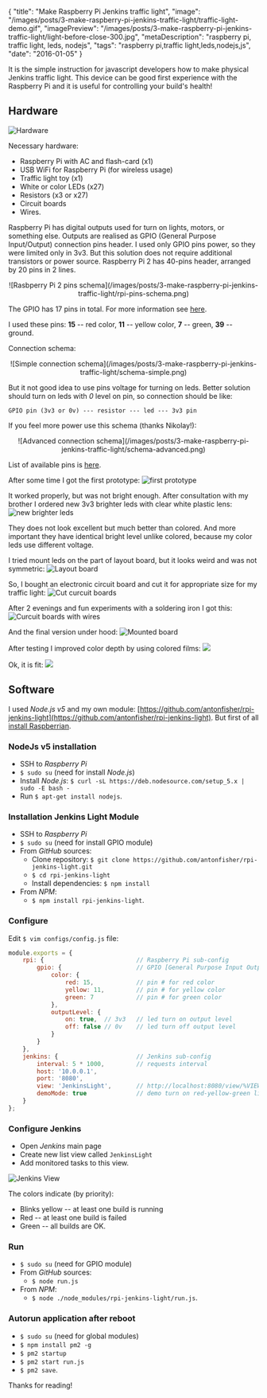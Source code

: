 {
    "title": "Make Raspberry Pi Jenkins traffic light",
    "image": "/images/posts/3-make-raspberry-pi-jenkins-traffic-light/traffic-light-demo.gif",
    "imagePreview": "/images/posts/3-make-raspberry-pi-jenkins-traffic-light/light-before-close-300.jpg",
    "metaDescription": "raspberry pi, traffic light, leds, nodejs",
    "tags": "raspberry pi,traffic light,leds,nodejs,js",
    "date": "2016-01-05"
}

<!-- preview -->

It is the simple instruction for javascript developers how to make physical Jenkins traffic light.
This device can be good first experience with the Raspberry Pi and it is useful for controlling your build's health!

<!-- /preview -->

## Hardware

![Hardware](/images/posts/3-make-raspberry-pi-jenkins-traffic-light/parts-unpackage.jpg)

Necessary hardware:
- Raspberry Pi with AC and flash-card (x1)
- USB WiFi for Raspberry Pi (for wireless usage)
- Traffic light toy (x1)
- White or color LEDs (x27)
- Resistors (x3 or x27)
- Circuit boards
- Wires.

Raspberry Pi has digital outputs used for turn on lights, motors, or something else.
Outputs are realised as GPIO (General Purpose Input/Output) connection pins header.
I used only GPIO pins power, so they were limited only in 3v3.
But this solution does not require additional transistors or power source.
Raspberry Pi 2 has 40-pins header, arranged by 20 pins in 2 lines.

<center>
![Rasbperry Pi 2 pins schema](/images/posts/3-make-raspberry-pi-jenkins-traffic-light/rpi-pins-schema.png)
</center>

The GPIO has 17 pins in total.
For more information see [here](http://elinux.org/RPi_Low-level_peripherals).

I used these pins: __15__ -- red color, __11__ -- yellow color, __7__ -- green, __39__ -- ground.

Connection schema:
<center>
![Simple connection schema](/images/posts/3-make-raspberry-pi-jenkins-traffic-light/schema-simple.png)
</center>

But it not good idea to use pins voltage for turning on leds.
Better solution should turn on leds with _0_ level on pin, so connection should be like:

```
GPIO pin (3v3 or 0v) --- resistor --- led --- 3v3 pin
```

If you feel more power use this schema (thanks Nikolay!):
<center>
![Advanced connection schema](/images/posts/3-make-raspberry-pi-jenkins-traffic-light/schema-advanced.png)
</center>

List of available pins is [here](http://elinux.org/RPi_BCM2835_GPIOs).

After some time I got the first prototype:
![first prototype](/images/posts/3-make-raspberry-pi-jenkins-traffic-light/check-prototype-1.jpg)

It worked properly, but was not bright enough.
After consultation with my brother I ordered new 3v3 brighter leds with clear white plastic lens: 
![new brighter leds](/images/posts/3-make-raspberry-pi-jenkins-traffic-light/new-leds-pack.jpg)

They does not look excellent but much better than colored.
And more important they have identical bright level unlike colored, because my color leds use different voltage.

I tried mount leds on the part of layout board, but it looks weird and was not symmetric:
![Layout board](/images/posts/3-make-raspberry-pi-jenkins-traffic-light/layout-board.jpg)

So, I bought an electronic circuit board and cut it for appropriate size for my traffic light:
![Cut curcuit boards](/images/posts/3-make-raspberry-pi-jenkins-traffic-light/cut-circuit-boards.jpg)

After 2 evenings and fun experiments with a soldering iron I got this:
![Curcuit boards with wires](/images/posts/3-make-raspberry-pi-jenkins-traffic-light/boards-with-wires.jpg)

And the final version under hood:
![Mounted board](/images/posts/3-make-raspberry-pi-jenkins-traffic-light/mounted-board.jpg)

After testing I improved color depth by using colored films: 
![](/images/posts/3-make-raspberry-pi-jenkins-traffic-light/add-films.jpg)

Ok, it is fit:
![](/images/posts/3-make-raspberry-pi-jenkins-traffic-light/light-before-close.jpg)


## Software

I used _Node.js v5_ and my own module:
[https://github.com/antonfisher/rpi-jenkins-light](https://github.com/antonfisher/rpi-jenkins-light).
But first of all [install Raspberrian](/posts/2015/12/04/how-to-find-raspberry-pi-ip-address-dhcp/).

### NodeJs v5 installation
* SSH to _Raspberry Pi_
* `$ sudo su` (need for install _Node.js_)
* Install _Node.js_: `$ curl -sL https://deb.nodesource.com/setup_5.x | sudo -E bash -`
* Run `$ apt-get install nodejs`.

### Installation Jenkins Light Module
* SSH to _Raspberry Pi_
* `$ sudo su` (need for install GPIO module)
* From _GitHub_ sources:
    * Clone repository: `$ git clone https://github.com/antonfisher/rpi-jenkins-light.git`
    * `$ cd rpi-jenkins-light`
    * Install dependencies: `$ npm install`
* From _NPM_:
    * `$ npm install rpi-jenkins-light`.

### Configure
Edit `$ vim configs/config.js` file:

``` javascript
module.exports = {
    rpi: {                          // Raspberry Pi sub-config
        gpio: {                     // GPIO [General Purpose Input Output] config
            color: {
                red: 15,            // pin # for red color
                yellow: 11,         // pin # for yellow color
                green: 7            // pin # for green color
            },
            outputLevel: {
                on: true,  // 3v3   // led turn on output level
                off: false // 0v    // led turn off output level
            }
        }
    },
    jenkins: {                      // Jenkins sub-config
        interval: 5 * 1000,         // requests interval
        host: '10.0.0.1',
        port: '8080',
        view: 'JenkinsLight',       // http://localhost:8080/view/%VIEW_NAME%/
        demoMode: true              // demo turn on red-yellow-green lights
    }
};
```

### Configure Jenkins
* Open _Jenkins_ main page
* Create new list view called `JenkinsLight`
* Add monitored tasks to this view.

![Jenkins View](/images/posts/3-make-raspberry-pi-jenkins-traffic-light/create-jenkins-view.png)

The colors indicate (by priority):
* Blinks yellow -- at least one build is running
* Red -- at least one build is failed
* Green -- all builds are OK.

### Run
* `$ sudo su` (need for GPIO module)
* From _GitHub_ sources:
    * `$ node run.js`
* From _NPM_:
    * `$ node ./node_modules/rpi-jenkins-light/run.js`.

### Autorun application after reboot
* `$ sudo su` (need for global modules)
* `$ npm install pm2 -g`
* `$ pm2 startup`
* `$ pm2 start run.js`
* `$ pm2 save`.

Thanks for reading!